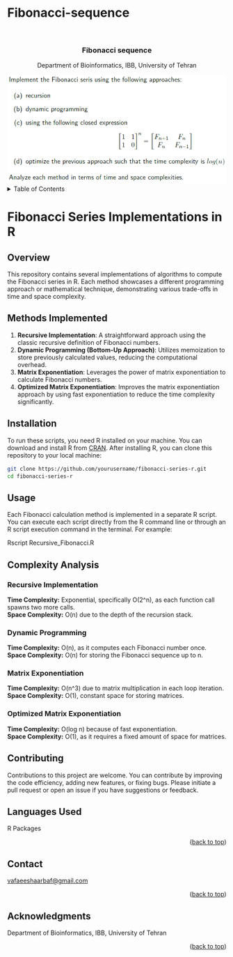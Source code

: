 # Fibonacci-sequence
<!-- Improved compatibility of back to top link: See: https://github.com/othneildrew/Best-README-Template/pull/73 -->
<a name="readme-top"></a>



<!-- PROJECT LOGO -->
<br />
<div align="center">

<h3 align="center">Fibonacci sequence </h3>

  <p align="center">
    Department of Bioinformatics, IBB, University of Tehran
    <br />
  </p>
</div>


<div align="center">
  <img src="Logo.png" alt="Alt text">
</div>

<!-- TABLE OF CONTENTS -->
<details>
  <summary>Table of Contents</summary>
  <ol>
    <li>
      <a href="#Overview">Description</a>
    </li>
    <li><a href="#Methods">Methods Implemented</a></li>
    <li><a href="#Installation">Installation</a></li>
    <li><a href="#Usage">Usage</a></li>
    <li><a href="#Complexity_Analysis">Complexity Analysis</a></li>
    <li><a href="#Languages_Used">Languages Used</a></li>
    <li><a href="#Contact">Contact</a></li>
  </ol>
</details>



<!-- ABOUT THE PROJECT -->
# Fibonacci Series Implementations in R

## Overview
This repository contains several implementations of algorithms to compute the Fibonacci series in R. Each method showcases a different programming approach or mathematical technique, demonstrating various trade-offs in time and space complexity.

## Methods Implemented
1. **Recursive Implementation**: A straightforward approach using the classic recursive definition of Fibonacci numbers.
2. **Dynamic Programming (Bottom-Up Approach)**: Utilizes memoization to store previously calculated values, reducing the computational overhead.
3. **Matrix Exponentiation**: Leverages the power of matrix exponentiation to calculate Fibonacci numbers.
4. **Optimized Matrix Exponentiation**: Improves the matrix exponentiation approach by using fast exponentiation to reduce the time complexity significantly.

## Installation
To run these scripts, you need R installed on your machine. You can download and install R from [CRAN](https://cran.r-project.org/). After installing R, you can clone this repository to your local machine:
```bash
git clone https://github.com/yourusername/fibonacci-series-r.git
cd fibonacci-series-r
```



<h2 id='Usage'>Usage</h2>
<p>
Each Fibonacci calculation method is implemented in a separate R script. You can execute each script directly from the R command line or through an R script execution command in the terminal. For example:
</p>

Rscript Recursive_Fibonacci.R


<h2 id='Complexity_Analysis'>Complexity Analysis</h2>
<h3>Recursive Implementation</h3>
<strong>Time Complexity:</strong> Exponential, specifically O(2^n), as each function call spawns two more calls.<br>
<strong>Space Complexity:</strong> O(n) due to the depth of the recursion stack.<br>
<h3>Dynamic Programming</h3>
<strong>Time Complexity:</strong> O(n), as it computes each Fibonacci number once.<br>
<strong>Space Complexity:</strong> O(n) for storing the Fibonacci sequence up to n.<br>
<h3>Matrix Exponentiation</h3>
<strong>Time Complexity:</strong> O(n^3) due to matrix multiplication in each loop iteration.<br>
<strong>Space Complexity:</strong> O(1), constant space for storing matrices.<br>
<h3>Optimized Matrix Exponentiation</h3>
<strong>Time Complexity:</strong> O(log n) because of fast exponentiation.<br>
<strong>Space Complexity:</strong> O(1), as it requires a fixed amount of space for matrices.<br>


<h2 id = 'Contributing'>Contributing</h2>
<p>
Contributions to this project are welcome. You can contribute by improving the code efficiency, adding new features, or fixing bugs. Please initiate a pull request or open an issue if you have suggestions or feedback.
</p>
<h2 id="Languages_Used"> Languages Used</h2>
R Packages 
<p align="right">(<a href="#readme-top">back to top</a>)</p>

<!-- CONTACT -->
## Contact

vafaeeshaarbaf@gmail.com


<p align="right">(<a href="#readme-top">back to top</a>)</p>



<!-- ACKNOWLEDGMENTS -->
## Acknowledgments

Department of Bioinformatics, IBB, University of Tehran

<p align="right">(<a href="#readme-top">back to top</a>)</p>





<!-- MARKDOWN LINKS & IMAGES -->
<!-- https://www.markdownguide.org/basic-syntax/#reference-style-links -->
[contributors-shield]: https://img.shields.io/github/contributors/github_username/repo_name.svg?style=for-the-badge
[contributors-url]: https://github.com/github_username/repo_name/graphs/contributors
[forks-shield]: https://img.shields.io/github/forks/github_username/repo_name.svg?style=for-the-badge
[forks-url]: https://github.com/github_username/repo_name/network/members
[stars-shield]: https://img.shields.io/github/stars/github_username/repo_name.svg?style=for-the-badge
[stars-url]: https://github.com/github_username/repo_name/stargazers
[issues-shield]: https://img.shields.io/github/issues/github_username/repo_name.svg?style=for-the-badge
[issues-url]: https://github.com/github_username/repo_name/issues
[license-shield]: https://img.shields.io/github/license/github_username/repo_name.svg?style=for-the-badge
[license-url]: https://github.com/github_username/repo_name/blob/master/LICENSE.txt
[linkedin-shield]: https://img.shields.io/badge/-LinkedIn-black.svg?style=for-the-badge&logo=linkedin&colorB=555
[linkedin-url]: https://linkedin.com/in/linkedin_username
[product-screenshot]: images/screenshot.png
[Next.js]: https://img.shields.io/badge/next.js-000000?style=for-the-badge&logo=nextdotjs&logoColor=white
[Next-url]: https://nextjs.org/
[React.js]: https://img.shields.io/badge/React-20232A?style=for-the-badge&logo=react&logoColor=61DAFB
[React-url]: https://reactjs.org/
[Vue.js]: https://img.shields.io/badge/Vue.js-35495E?style=for-the-badge&logo=vuedotjs&logoColor=4FC08D
[Vue-url]: https://vuejs.org/
[Angular.io]: https://img.shields.io/badge/Angular-DD0031?style=for-the-badge&logo=angular&logoColor=white
[Angular-url]: https://angular.io/
[Svelte.dev]: https://img.shields.io/badge/Svelte-4A4A55?style=for-the-badge&logo=svelte&logoColor=FF3E00
[Svelte-url]: https://svelte.dev/
[Laravel.com]: https://img.shields.io/badge/Laravel-FF2D20?style=for-the-badge&logo=laravel&logoColor=white
[Laravel-url]: https://laravel.com
[Bootstrap.com]: https://img.shields.io/badge/Bootstrap-563D7C?style=for-the-badge&logo=bootstrap&logoColor=white
[Bootstrap-url]: https://getbootstrap.com
[JQuery.com]: https://img.shields.io/badge/jQuery-0769AD?style=for-the-badge&logo=jquery&logoColor=white
[JQuery-url]: https://jquery.com
